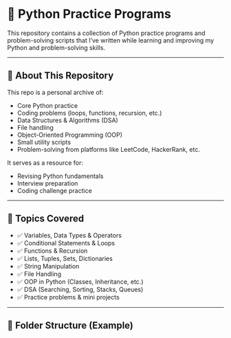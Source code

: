 # 🐍 Python Practice Programs

This repository contains a collection of Python practice programs and problem-solving scripts that I’ve written while learning and improving my Python and problem-solving skills.

---

## 📌 About This Repository

This repo is a personal archive of:
- Core Python practice
- Coding problems (loops, functions, recursion, etc.)
- Data Structures & Algorithms (DSA)
- File handling
- Object-Oriented Programming (OOP)
- Small utility scripts
- Problem-solving from platforms like LeetCode, HackerRank, etc.

It serves as a resource for:
- Revising Python fundamentals
- Interview preparation
- Coding challenge practice

---

## 🧠 Topics Covered

- ✅ Variables, Data Types & Operators  
- ✅ Conditional Statements & Loops  
- ✅ Functions & Recursion  
- ✅ Lists, Tuples, Sets, Dictionaries  
- ✅ String Manipulation  
- ✅ File Handling  
- ✅ OOP in Python (Classes, Inheritance, etc.)  
- ✅ DSA (Searching, Sorting, Stacks, Queues)  
- ✅ Practice problems & mini projects

---

## 📁 Folder Structure (Example)

